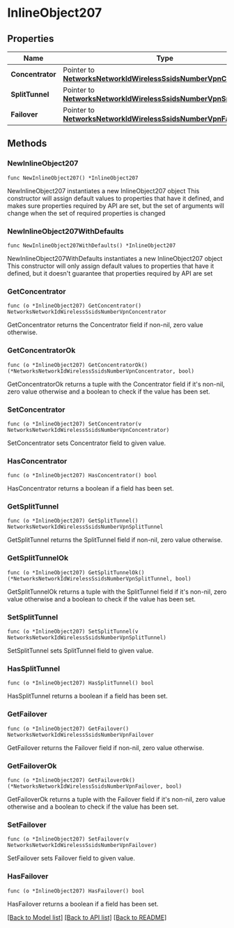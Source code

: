 # InlineObject207

## Properties

Name | Type | Description | Notes
------------ | ------------- | ------------- | -------------
**Concentrator** | Pointer to [**NetworksNetworkIdWirelessSsidsNumberVpnConcentrator**](NetworksNetworkIdWirelessSsidsNumberVpnConcentrator.md) |  | [optional] 
**SplitTunnel** | Pointer to [**NetworksNetworkIdWirelessSsidsNumberVpnSplitTunnel**](NetworksNetworkIdWirelessSsidsNumberVpnSplitTunnel.md) |  | [optional] 
**Failover** | Pointer to [**NetworksNetworkIdWirelessSsidsNumberVpnFailover**](NetworksNetworkIdWirelessSsidsNumberVpnFailover.md) |  | [optional] 

## Methods

### NewInlineObject207

`func NewInlineObject207() *InlineObject207`

NewInlineObject207 instantiates a new InlineObject207 object
This constructor will assign default values to properties that have it defined,
and makes sure properties required by API are set, but the set of arguments
will change when the set of required properties is changed

### NewInlineObject207WithDefaults

`func NewInlineObject207WithDefaults() *InlineObject207`

NewInlineObject207WithDefaults instantiates a new InlineObject207 object
This constructor will only assign default values to properties that have it defined,
but it doesn't guarantee that properties required by API are set

### GetConcentrator

`func (o *InlineObject207) GetConcentrator() NetworksNetworkIdWirelessSsidsNumberVpnConcentrator`

GetConcentrator returns the Concentrator field if non-nil, zero value otherwise.

### GetConcentratorOk

`func (o *InlineObject207) GetConcentratorOk() (*NetworksNetworkIdWirelessSsidsNumberVpnConcentrator, bool)`

GetConcentratorOk returns a tuple with the Concentrator field if it's non-nil, zero value otherwise
and a boolean to check if the value has been set.

### SetConcentrator

`func (o *InlineObject207) SetConcentrator(v NetworksNetworkIdWirelessSsidsNumberVpnConcentrator)`

SetConcentrator sets Concentrator field to given value.

### HasConcentrator

`func (o *InlineObject207) HasConcentrator() bool`

HasConcentrator returns a boolean if a field has been set.

### GetSplitTunnel

`func (o *InlineObject207) GetSplitTunnel() NetworksNetworkIdWirelessSsidsNumberVpnSplitTunnel`

GetSplitTunnel returns the SplitTunnel field if non-nil, zero value otherwise.

### GetSplitTunnelOk

`func (o *InlineObject207) GetSplitTunnelOk() (*NetworksNetworkIdWirelessSsidsNumberVpnSplitTunnel, bool)`

GetSplitTunnelOk returns a tuple with the SplitTunnel field if it's non-nil, zero value otherwise
and a boolean to check if the value has been set.

### SetSplitTunnel

`func (o *InlineObject207) SetSplitTunnel(v NetworksNetworkIdWirelessSsidsNumberVpnSplitTunnel)`

SetSplitTunnel sets SplitTunnel field to given value.

### HasSplitTunnel

`func (o *InlineObject207) HasSplitTunnel() bool`

HasSplitTunnel returns a boolean if a field has been set.

### GetFailover

`func (o *InlineObject207) GetFailover() NetworksNetworkIdWirelessSsidsNumberVpnFailover`

GetFailover returns the Failover field if non-nil, zero value otherwise.

### GetFailoverOk

`func (o *InlineObject207) GetFailoverOk() (*NetworksNetworkIdWirelessSsidsNumberVpnFailover, bool)`

GetFailoverOk returns a tuple with the Failover field if it's non-nil, zero value otherwise
and a boolean to check if the value has been set.

### SetFailover

`func (o *InlineObject207) SetFailover(v NetworksNetworkIdWirelessSsidsNumberVpnFailover)`

SetFailover sets Failover field to given value.

### HasFailover

`func (o *InlineObject207) HasFailover() bool`

HasFailover returns a boolean if a field has been set.


[[Back to Model list]](../README.md#documentation-for-models) [[Back to API list]](../README.md#documentation-for-api-endpoints) [[Back to README]](../README.md)


